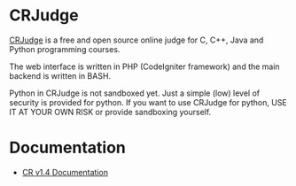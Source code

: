 CRJudge
============

[CRJudge](https://github.com/sainiajay/CRJudge) is a free and open source online judge for C, C++, Java and Python programming courses.

The web interface is written in PHP (CodeIgniter framework) and the main backend is written in BASH.

Python in CRJudge is not sandboxed yet. Just a simple (low) level of security is provided for python. If you want to use CRJudge for python, USE IT AT YOUR OWN RISK or provide sandboxing yourself.

Documentation
===============

  * [CR v1.4 Documentation](v1.4)

